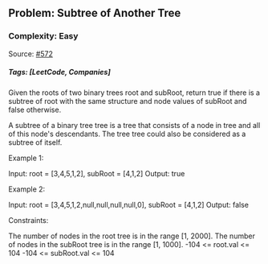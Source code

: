 ## Problem: Subtree of Another Tree

### Complexity: Easy

Source: [#572](https://leetcode.com/problems/subtree-of-another-tree/description/)

##### Tags: [LeetCode, Companies]

Given the roots of two binary trees root and subRoot, return true if there is a subtree of root with the same structure and node values of subRoot and false otherwise.

A subtree of a binary tree tree is a tree that consists of a node in tree and all of this node's descendants. The tree tree could also be considered as a subtree of itself.


Example 1:


Input: root = [3,4,5,1,2], subRoot = [4,1,2]
Output: true

Example 2:


Input: root = [3,4,5,1,2,null,null,null,null,0], subRoot = [4,1,2]
Output: false
 

Constraints:

The number of nodes in the root tree is in the range [1, 2000].
The number of nodes in the subRoot tree is in the range [1, 1000].
-104 <= root.val <= 104
-104 <= subRoot.val <= 104
